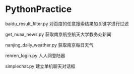 PythonPractice
==============
baidu_result_filter.py 
对百度的任意搜索结果加关键字进行过滤

get_nuaa_news.py
获取南京航空航天大学教务处新闻

nanjing_daily_weather.py
获取南京每日天气

renren_login.py
人人网登陆器

simplechat.py
建立单机聊天对话框

